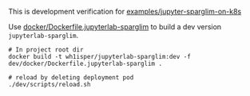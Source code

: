 This is development verification for [examples/jupyter-sparglim-on-k8s](../../examples/jupyter-sparglim-on-k8s)

Use  [docker/Dockerfile.jupyterlab-sparglim](../docker/Dockerfile.jupyterlab-sparglim) to build a dev version `jupyterlab-sparglim`.

```
# In project root dir
docker build -t wh1isper/jupyterlab-sparglim:dev -f dev/docker/Dockerfile.jupyterlab-sparglim .

# reload by deleting deployment pod
./dev/scripts/reload.sh
```
